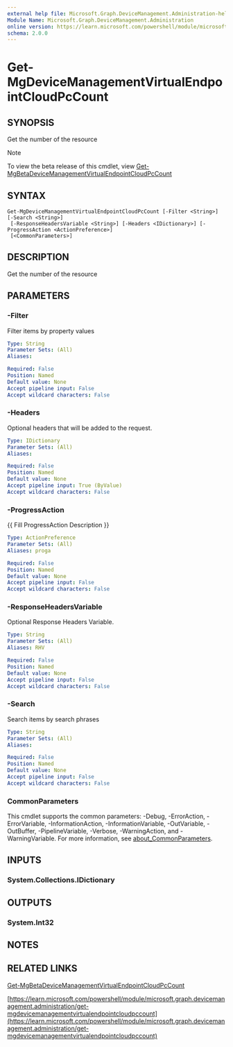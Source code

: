 ```yaml
---
external help file: Microsoft.Graph.DeviceManagement.Administration-help.xml
Module Name: Microsoft.Graph.DeviceManagement.Administration
online version: https://learn.microsoft.com/powershell/module/microsoft.graph.devicemanagement.administration/get-mgdevicemanagementvirtualendpointcloudpccount
schema: 2.0.0
---
```


# Get-MgDeviceManagementVirtualEndpointCloudPcCount

## SYNOPSIS
Get the number of the resource

> [!NOTE]
> To view the beta release of this cmdlet, view [Get-MgBetaDeviceManagementVirtualEndpointCloudPcCount](/powershell/module/Microsoft.Graph.Beta.DeviceManagement.Administration/Get-MgBetaDeviceManagementVirtualEndpointCloudPcCount?view=graph-powershell-beta)

## SYNTAX

```
Get-MgDeviceManagementVirtualEndpointCloudPcCount [-Filter <String>] [-Search <String>]
 [-ResponseHeadersVariable <String>] [-Headers <IDictionary>] [-ProgressAction <ActionPreference>]
 [<CommonParameters>]
```

## DESCRIPTION
Get the number of the resource

## PARAMETERS

### -Filter
Filter items by property values

```yaml
Type: String
Parameter Sets: (All)
Aliases:

Required: False
Position: Named
Default value: None
Accept pipeline input: False
Accept wildcard characters: False
```

### -Headers
Optional headers that will be added to the request.

```yaml
Type: IDictionary
Parameter Sets: (All)
Aliases:

Required: False
Position: Named
Default value: None
Accept pipeline input: True (ByValue)
Accept wildcard characters: False
```

### -ProgressAction
{{ Fill ProgressAction Description }}

```yaml
Type: ActionPreference
Parameter Sets: (All)
Aliases: proga

Required: False
Position: Named
Default value: None
Accept pipeline input: False
Accept wildcard characters: False
```

### -ResponseHeadersVariable
Optional Response Headers Variable.

```yaml
Type: String
Parameter Sets: (All)
Aliases: RHV

Required: False
Position: Named
Default value: None
Accept pipeline input: False
Accept wildcard characters: False
```

### -Search
Search items by search phrases

```yaml
Type: String
Parameter Sets: (All)
Aliases:

Required: False
Position: Named
Default value: None
Accept pipeline input: False
Accept wildcard characters: False
```

### CommonParameters
This cmdlet supports the common parameters: -Debug, -ErrorAction, -ErrorVariable, -InformationAction, -InformationVariable, -OutVariable, -OutBuffer, -PipelineVariable, -Verbose, -WarningAction, and -WarningVariable. For more information, see [about_CommonParameters](http://go.microsoft.com/fwlink/?LinkID=113216).

## INPUTS

### System.Collections.IDictionary
## OUTPUTS

### System.Int32
## NOTES

## RELATED LINKS
[Get-MgBetaDeviceManagementVirtualEndpointCloudPcCount](/powershell/module/Microsoft.Graph.Beta.DeviceManagement.Administration/Get-MgBetaDeviceManagementVirtualEndpointCloudPcCount?view=graph-powershell-beta)

[https://learn.microsoft.com/powershell/module/microsoft.graph.devicemanagement.administration/get-mgdevicemanagementvirtualendpointcloudpccount](https://learn.microsoft.com/powershell/module/microsoft.graph.devicemanagement.administration/get-mgdevicemanagementvirtualendpointcloudpccount)





